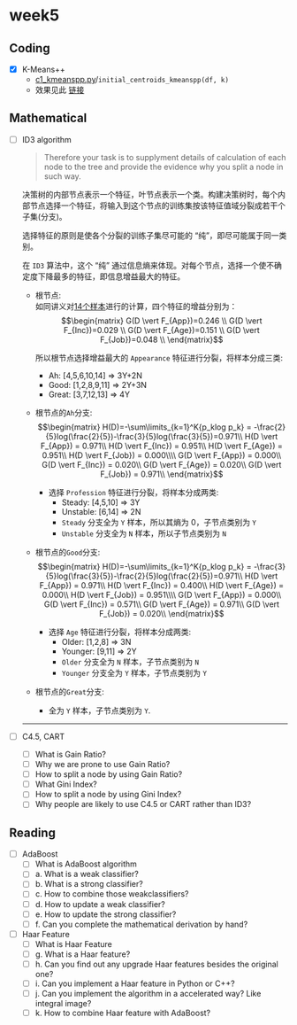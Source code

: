 # week5

## Coding

- [x] K-Means++
  - [c1_kmeanspp.py](c1_kmeanspp.py)/`initial_centroids_kmeanspp(df, k)`
  - 效果见此 [链接](./KMeansResult.md)

## Mathematical

- [ ] ID3 algorithm
  > Therefore your task is to supplyment details of calculation of each node to the tree and provide the evidence why you split a node in such way.  
  
  决策树的内部节点表示一个特征，叶节点表示一个类。构建决策树时，每个内部节点选择一个特征，将输入到这个节点的训练集按该特征值域分裂成若干个子集(分支)。

  选择特征的原则是使各个分裂的训练子集尽可能的 “纯”，即尽可能属于同一类别。

  在 `ID3` 算法中，这个 “纯” 通过信息熵来体现。对每个节点，选择一个使不确定度下降最多的特征，即信息增益最大的特征。

  - 根节点:  
    如同讲义对[14个样本](./data/m1_input.jpg)进行的计算，四个特征的增益分别为：  
    $$\begin{matrix}
      G(D \vert F_{App})=0.246 \\
      G(D \vert F_{Inc})=0.029 \\
      G(D \vert F_{Age})=0.151 \\
      G(D \vert F_{Job})=0.048 \\
    \end{matrix}$$
  
    所以根节点选择增益最大的 `Appearance` 特征进行分裂，将样本分成三类:
    - Ah: [4,5,6,10,14] => 3Y+2N
    - Good: [1,2,8,9,11] => 2Y+3N
    - Great: [3,7,12,13] => 4Y
  - 根节点的`Ah`分支:
    $$\begin{matrix}
      H(D)=-\sum\limits_{k=1}^K{p_klog p_k} = -\frac{2}{5}log(\frac{2}{5})-\frac{3}{5}log(\frac{3}{5})=0.971\\
      H(D \vert F_{App}) = 0.971\\
      H(D \vert F_{Inc}) = 0.951\\
      H(D \vert F_{Age}) = 0.951\\
      H(D \vert F_{Job}) = 0.000\\\\
      G(D \vert F_{App}) = 0.000\\
      G(D \vert F_{Inc}) = 0.020\\
      G(D \vert F_{Age}) = 0.020\\
      G(D \vert F_{Job}) = 0.971\\
    \end{matrix}$$
    - 选择 `Profession` 特征进行分裂，将样本分成两类:
      - Steady: [4,5,10] => 3Y
      - Unstable: [6,14] => 2N
      - `Steady` 分支全为 `Y` 样本，所以其熵为 0，子节点类别为 `Y`
      - `Unstable` 分支全为 `N` 样本，所以子节点类别为 `N`
  - 根节点的`Good`分支:
    $$\begin{matrix}
      H(D)=-\sum\limits_{k=1}^K{p_klog p_k} = -\frac{3}{5}log(\frac{3}{5})-\frac{2}{5}log(\frac{2}{5})=0.971\\
      H(D \vert F_{App}) = 0.971\\
      H(D \vert F_{Inc}) = 0.400\\
      H(D \vert F_{Age}) = 0.000\\
      H(D \vert F_{Job}) = 0.951\\\\
      G(D \vert F_{App}) = 0.000\\
      G(D \vert F_{Inc}) = 0.571\\
      G(D \vert F_{Age}) = 0.971\\
      G(D \vert F_{Job}) = 0.020\\
    \end{matrix}$$
    - 选择 `Age` 特征进行分裂，将样本分成两类:
      - Older: [1,2,8] => 3N
      - Younger: [9,11] => 2Y
      - `Older` 分支全为 `N` 样本，子节点类别为 `N`
      - `Younger` 分支全为 `Y` 样本，子节点类别为 `Y`
  - 根节点的`Great`分支:
    - 全为 `Y` 样本，子节点类别为 `Y`.
  ___

- [ ] C4.5, CART
  - [ ] What is Gain Ratio?
  - [ ] Why we are prone to use Gain Ratio?
  - [ ] How to split a node by using Gain Ratio?
  - [ ] What Gini Index?
  - [ ] How to split a node by using Gini Index?
  - [ ] Why people are likely to use C4.5 or CART rather than ID3?

## Reading

- [ ] AdaBoost
  - [ ] What is AdaBoost algorithm
  - [ ] a. What is a weak classifier?
  - [ ] b. What is a strong classifier?
  - [ ] c. How to combine those weakclassifiers?
  - [ ] d. How to update a weak classifier?
  - [ ] e. How to update the strong classifier?
  - [ ] f. Can you complete the mathematical derivation by hand?
- [ ] Haar Feature
  - [ ] What is Haar Feature
  - [ ] g. What is a Haar feature?
  - [ ] h. Can you find out any upgrade Haar features besides the original one?
  - [ ] i. Can you implement a Haar feature in Python or C++?
  - [ ] j. Can you implement the algorithm in a accelerated way? Like integral image?
  - [ ] k. How to combine Haar feature with AdaBoost?
